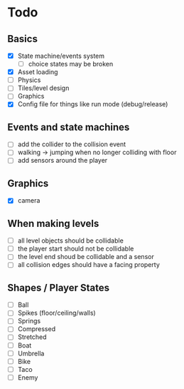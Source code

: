 # Todo
## Basics

- [x] State machine/events system
  - [ ] choice states may be broken
- [x] Asset loading
- [ ] Physics
- [ ] Tiles/level design
- [ ] Graphics
- [x] Config file for things like run mode (debug/release)

## Events and state machines

- [ ] add the collider to the collision event
- [ ] walking -> jumping when no longer colliding with floor
- [ ] add sensors around the player

## Graphics

- [x] camera

## When making levels

- [ ] all level objects should be collidable
- [ ] the player start should not be collidable
- [ ] the level end shoud be collidable and a sensor
- [ ] all collision edges should have a facing property

## Shapes / Player States

- [ ] Ball
- [ ] Spikes (floor/ceiling/walls)
- [ ] Springs
- [ ] Compressed
- [ ] Stretched
- [ ] Boat
- [ ] Umbrella
- [ ] Bike
- [ ] Taco
- [ ] Enemy
